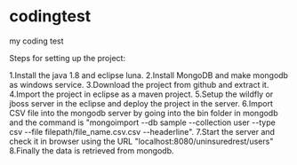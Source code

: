 # codingtest
my coding test



Steps for setting up the project:

1.Install the java 1.8 and eclipse luna. 
2.Install MongoDB and make mongodb as windows service.
3.Download the project from github and extract it.
4.Import the project in eclipse as a maven project.
5.Setup the wildfly or jboss server in the eclipse and deploy the project in the server.
6.Import CSV file into the mongodb server by going into the bin folder in mongodb and the command is "mongoimport --db sample --collection user --type csv --file filepath/file_name.csv.csv --headerline".
7.Start the server and check it in browser using the URL "localhost:8080/uninsuredrest/users"
8.Finally the data is retrieved from mongodb.
